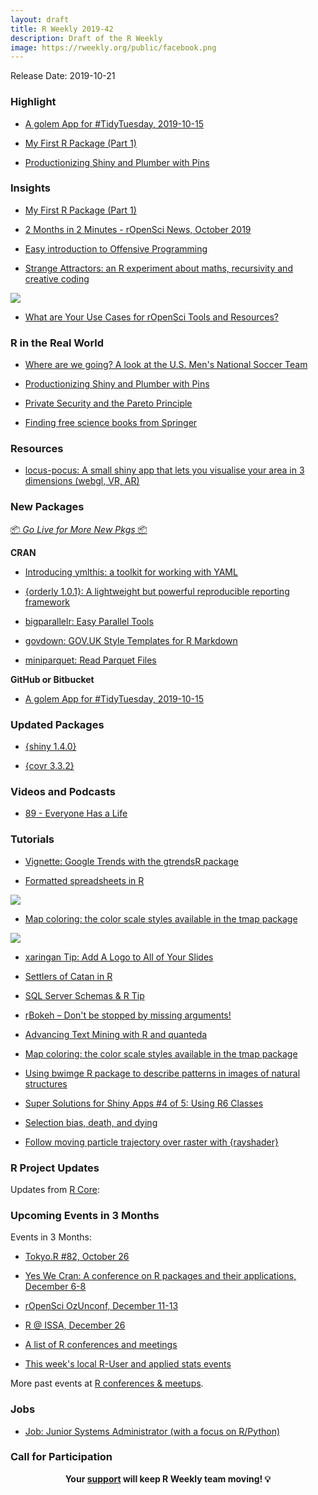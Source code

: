 ```yaml
---
layout: draft
title: R Weekly 2019-42
description: Draft of the R Weekly
image: https://rweekly.org/public/facebook.png
---
```


Release Date: 2019-10-21

###  Highlight

+ [A golem App for #TidyTuesday, 2019-10-15](https://github.com/ColinFay/tidytuesday201942)

+ [My First R Package (Part 1)](https://qualityandinnovation.com/2019/10/13/my-first-r-package-part-1/)

+ [Productionizing Shiny and Plumber with Pins](https://rviews.rstudio.com/2019/10/17/deploying-data-with-pins/)

### Insights

+ [My First R Package (Part 1)](https://qualityandinnovation.com/2019/10/13/my-first-r-package-part-1/)

+ [2 Months in 2 Minutes - rOpenSci News, October 2019](https://ropensci.org/blog/2019/10/17/news-oct2019/)

+ [Easy introduction to Offensive Programming](https://neonira.github.io/zop2)

+ [Strange Attractors: an R experiment about maths, recursivity and creative coding](https://codingclubuc3m.rbind.io/post/2019-10-15/)

![](https://raw.githubusercontent.com/rweekly/image/master/2019-42/attractor.png)

+ [What are Your Use Cases for rOpenSci Tools and Resources?](https://ropensci.org/blog/2019/10/15/use-cases/)

### R in the Real World

+ [Where are we going? A look at the U.S. Men's National Soccer Team](https://austinwehrwein.com/post/usmnt/)

+ [Productionizing Shiny and Plumber with Pins](https://rviews.rstudio.com/2019/10/17/deploying-data-with-pins/)

+ [Private Security and the Pareto Principle](https://datawookie.netlify.com/blog/2019/10/private-security-and-the-pareto-principle/)

+ [Finding free science books from Springer](http://blog.ephorie.de/finding-free-science-books-from-springer)

###  Resources

+ [locus-pocus: A small shiny app that lets you visualise your area in 3 dimensions (webgl, VR, AR)](https://locus-pocus.io/)

###  New Packages

<p class="added-hostname"><a href="https://rweekly.org/live" target="_blank" class="externalLink">📦 <i>Go Live for More New Pkgs</i> 📦</a></p>

**CRAN**

+ [Introducing ymlthis: a toolkit for working with YAML](https://malco.io/2019/10/10/introducing-ymlthis/)

+ [{orderly 1.0.1}: A lightweight but powerful reproducible reporting framework](https://reside-ic.github.io/blog/orderly-1.0.1-released-to-cran/)

+ [bigparallelr: Easy Parallel Tools](https://cran.r-project.org/web/packages/bigparallelr/index.html)

+ [govdown: GOV.UK Style Templates for R Markdown](https://cran.r-project.org/web/packages/govdown/index.html)

+ [miniparquet: Read Parquet Files](https://cran.r-project.org/web/packages/miniparquet/index.html)

**GitHub or Bitbucket**

+ [A golem App for #TidyTuesday, 2019-10-15](https://github.com/ColinFay/tidytuesday201942)


### Updated Packages

+ [{shiny 1.4.0}](https://blog.rstudio.com/2019/10/15/shiny-1-4-0/)

+ [{covr 3.3.2}](https://cran.r-project.org/package=covr)

###  Videos and Podcasts

+ [89 - Everyone Has a Life](http://nssdeviations.com/89-everyone-has-a-life)

###  Tutorials

+ [Vignette: Google Trends with the gtrendsR package](https://martinctc.github.io/blog/vignette-google-trends-with-gtrendsr/)

+ [Formatted spreadsheets in R](https://luisdva.github.io/rstats/annotate-mf/)

![](https://raw.githubusercontent.com/rweekly/image/master/2019-42/dogtest.png)

+ [Map coloring: the color scale styles available in the tmap package](https://geocompr.github.io/post/2019/tmap-color-scales/)

![](https://raw.githubusercontent.com/rweekly/image/master/2019-42/map.png)

+ [xaringan Tip: Add A Logo to All of Your Slides](https://www.garrickadenbuie.com/blog/xaringan-tip-logo-all-slides/)

+ [Settlers of Catan in R](https://www.therplayground.com/post/settlers-of-catan-in-r)

+ [SQL Server Schemas & R Tip](https://roh.engineering/post/sql-server-r-tip/)

+ [rBokeh – Don't be stopped by missing arguments!](https://www.statworx.com/de/blog/rbokeh-dont-be-stopped-by-missing-arguments/)

+ [Advancing Text Mining with R and quanteda](https://www.mzes.uni-mannheim.de/socialsciencedatalab/article/advancing-text-mining/)

+ [Map coloring: the color scale styles available in the tmap package](https://geocompr.github.io/post/2019/tmap-color-scales/)

+ [Using bwimge R package to describe patterns in images of natural structures](https://r-posts.com/using-bwimge-r-package-to-describe-patterns-in-images-of-natural-structures/)

+ [Super Solutions for Shiny Apps #4 of 5: Using R6 Classes](https://appsilon.com/super-solutions-for-shiny-apps-using-r6-classes/?nabe=5807278576631808:0&utm_referrer=https%3A%2F%2Fwww.r-bloggers.com%2Fsuper-solutions-for-shiny-apps-4-of-5-using-r6-classes%2F)

+ [Selection bias, death, and dying](https://www.rdatagen.net/post/selection-bias-death-and-dying/)

+ [Follow moving particle trajectory over raster with {rayshader}](https://statnmap.com/2019-10-06-follow-moving-particle-trajectory-on-raster-with-rayshader/)

<!--<div class="post-more-begin></div><div class="post-more-end"></div>-->

###  R Project Updates

Updates from [R Core](http://developer.r-project.org/blosxom.cgi/R-devel/NEWS):


###  Upcoming Events in 3 Months

Events in 3 Months:

+ [Tokyo.R #82, October 26](https://tokyor.connpass.com/)

+ [Yes We Cran: A conference on R packages and their applications, December 6-8](https://www.thinksisu.org/event/yeswecran/)

+ [rOpenSci OzUnconf, December 11-13](https://ozunconf19.ropensci.org/)

+ [R @ ISSA, December 26](https://r-iisa2019.rbind.io/)

+ [A list of R conferences and meetings](https://jumpingrivers.github.io/meetingsR/events.html)

+ [This week's local R-User and applied stats events](https://community.rstudio.com/c/irl)


More past events at [R conferences & meetups](https://conf.rweekly.org).

### Jobs

+ [Job: Junior Systems Administrator (with a focus on R/Python)](https://www.jumpingrivers.com/blog/job-junior-systems-administrator-with-a-focus-on-r-python/)


###  Call for Participation


<p class="hide-support added-hostname support-rweekly" style="text-align: center;font-weight: bold;">Your <a class="non-visited externalLink" href="https://www.patreon.com/rweekly" onclick="pas(this)">support</a> will keep R Weekly team moving! 💡</p>
